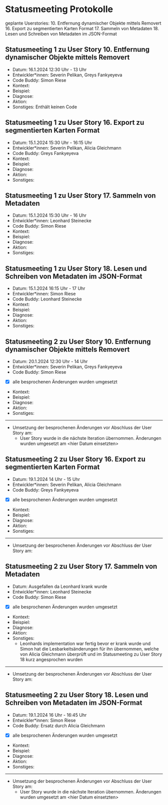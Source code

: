 # Statusmeeting Protokolle

geplante Userstories:
10. Entfernung dynamischer Objekte mittels Removert
16. Export zu segmentierten Karten Format 
17. Sammeln von Metadaten
18. Lesen und Schreiben von Metadaten im JSON-Format

## Statusmeeting 1 zu User Story 10. Entfernung dynamischer Objekte mittels Removert
- Datum: 16.1.2024 12:30 Uhr - 13 Uhr
- Entwickler\*innen: Severin Pelikan, Greys Fankyeyeva
- Code Buddy: Simon Riese
- Kontext:
- Beispiel:
- Diagnose:
- Aktion:
- Sonstiges: Enthält keinen Code

## Statusmeeting 1 zu User Story 16. Export zu segmentierten Karten Format 
- Datum: 15.1.2024 15:30 Uhr - 16:15 Uhr
- Entwickler\*innen: Severin Pelikan, Alicia Gleichmann
- Code Buddy: Greys Fankyeyeva
- Kontext:
- Beispiel:
- Diagnose:
- Aktion:
- Sonstiges:

## Statusmeeting 1 zu User Story 17. Sammeln von Metadaten 
- Datum: 15.1.2024 15:30 Uhr - 16 Uhr
- Entwickler\*innen: Leonhard Steinecke
- Code Buddy: Simon Riese
- Kontext:
- Beispiel:
- Diagnose:
- Aktion:
- Sonstiges:

## Statusmeeting 1 zu User Story 18. Lesen und Schreiben von Metadaten im JSON-Format
- Datum: 15.1.2024 16:15 Uhr - 17 Uhr
- Entwickler\*innen: Simon Riese
- Code Buddy: Leonhard Steinecke
- Kontext:
- Beispiel:
- Diagnose:
- Aktion:
- Sonstiges:

## Statusmeeting 2 zu User Story 10. Entfernung dynamischer Objekte mittels Removert
- Datum: 20.1.2024 12:30 Uhr - 14 Uhr
- Entwickler\*innen: Severin Pelikan, Greys Fankyeyeva
- Code Buddy: Simon Riese
- [x] alle besprochenen Änderungen wurden umgesetzt 
- Kontext:
- Beispiel:
- Diagnose:
- Aktion:
- Sonstiges:
---
- Umsetzung der besprochenen Änderungen vor Abschluss der User Story am: 
	- User Story wurde in die nächste Iteration übernommen. Änderungen wurden umgesetzt am \<hier Datum einsetzten\>

## Statusmeeting 2 zu User Story 16. Export zu segmentierten Karten Format 
- Datum: 19.1.2024 14 Uhr - 15 Uhr
- Entwickler\*innen: Severin Pelikan, Alicia Gleichmann
- Code Buddy: Greys Fankyeyeva
- [x] alle besprochenen Änderungen wurden umgesetzt
- Kontext:
- Beispiel:
- Diagnose:
- Aktion:
- Sonstiges: 
---
- Umsetzung der besprochenen Änderungen vor Abschluss der User Story am: 

## Statusmeeting 2 zu User Story 17. Sammeln von Metadaten 
- Datum: Ausgefallen da Leonhard krank wurde
- Entwickler\*innen: Leonhard Steinecke
- Code Buddy: Simon Riese
- [x] alle besprochenen Änderungen wurden umgesetzt
- Kontext:
- Beispiel:
- Diagnose:
- Aktion:
- Sonstiges: 
	- Leonhards implementation war fertig bevor er krank wurde und Simon hat die Lesbarkeitsänderungen für ihn übernommen, welche von Alicia Gleichmann überprüft und im Statusmeeting zu User Story 18 kurz angesprochen wurden
---
- Umsetzung der besprochenen Änderungen vor Abschluss der User Story am: 

## Statusmeeting 2 zu User Story 18. Lesen und Schreiben von Metadaten im JSON-Format
- Datum: 19.1.2024 16 Uhr - 16:45 Uhr
- Entwickler\*innen: Simon Riese
- Code Buddy: Ersatz durch Alicia Gleichmann
- [x] alle besprochenen Änderungen wurden umgesetzt 
- Kontext:
- Beispiel:
- Diagnose:
- Aktion:
- Sonstiges:
---
- Umsetzung der besprochenen Änderungen vor Abschluss der User Story am: 
	- User Story wurde in die nächste Iteration übernommen. Änderungen wurden umgesetzt am \<hier Datum einsetzten\>